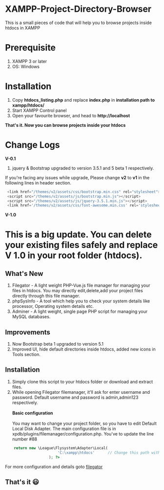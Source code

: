 # XAMPP-Project-Directory-Browser
This is a small pieces of code that will help you to browse projects inside htdocs in XAMPP

# Prerequisite

1) XAMPP 3 or later
2) OS: Windows

# Installation

1) Copy **htdocs_listing.php** and replace **index.php** in **installation path to xampp/htdocs/**
2) Start XAMPP Control panel
3) Open your favourite browser, and head to **http://localhost**


**That's it. Now you can browse projects inside your htdocs**

 
 # Change Logs
 
 **V-0.1**
 
 1) jquery & Bootstrap upgraded to version 3.5.1 and 5 beta 1 respectively.
 
 If you're facing any issues while upgrade, Please change **v2** to **v1** in the following lines in header section.<br />
```javascript
 <link href="/themes/v2/assets/css/bootstrap.min.css" rel="stylesheet">
 <script src="/themes/v2/assets/js/bootstrap.min.js"></script>
 <script src="/themes/v2/assets/js/jquery-3.5.1.min.js"></script>
 <link href='/themes/v2/assets/css/font-awesome.min.css' rel='stylesheet'/>
 ```
 
 **V-1.0**
 
 # This is a big update. You can delete your existing files safely and replace V 1.0 in your root folder (htdocs). 

## What's New

1) Filegator - A light weight PHP-Vue.js file manager for managing your files in htdocs. You may directly edit,delete,add your project files directly through this file manager.
2) phpSysInfo - A tool which help you to check your system details like processor, Operating system details etc.
3) Adminer - A light weight, single page PHP script for managing your MySQL databases.
 
## Improvements

1) Now Bootstrap beta 1 upgraded to version 5.1
2) Improved UI, hide default directories inside htdocs, added new icons in Tools section.

## Installation

1) Simply clone this script to your htdocs folder or download and extract files.
2) While opening Filegator filemanager, it'll ask for enter username and password. Default username and password is admin,admin123 respectively. <br/><br/> **Basic configuration** <br/><br/>You may want to change your project folder, so you have to edit Default Local Disk Adapter. The main configuration file is in xpdb/plugins/filemanager/configuration.php. You've to update the line number #88 
```php
    return new \League\Flysystem\Adapter\Local(
                        'C:\xampp\htdocs'      // Change this path with your base directory
                    ); ?>
```
For more configuration and details goto [filegator](https://docs.filegator.io/)

## That's it :smiley:





